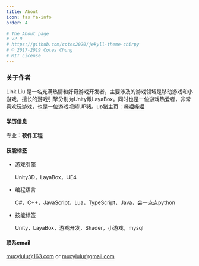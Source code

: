 ```yaml
---
title: About
icon: fas fa-info
order: 4

# The About page
# v2.0
# https://github.com/cotes2020/jekyll-theme-chirpy
# © 2017-2019 Cotes Chung
# MIT License
---
```


### 关于作者

Link Liu 是一名充满热情和好奇游戏开发者，主要涉及的游戏领域是移动游戏和小游戏，擅长的游戏引擎分别为Unity跟LayaBox。同时也是一位游戏热爱者，非常喜欢玩游戏，也是一位游戏视频UP猪。up猪主页：[哔哩哔哩](https://space.bilibili.com/8487337)

#### 学历信息

专业：**软件工程**

#### 技能标签

- 游戏引擎

  Unity3D，LayaBox，UE4

- 编程语言

  C#，C++，JavaScript，Lua，TypeScript，Java，会一点点python

- 技能标签

  Unity，LayaBox，游戏开发，Shader，小游戏，mysql



#### 联系email

mucylulu@163.com or mucylulu@gmail.com

#### 





